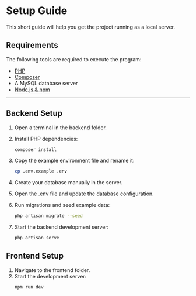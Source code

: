 # Setup Guide

This short guide will help you get the project running as a local server.

## Requirements

The following tools are required to execute the program:

- [PHP](https://www.php.net/)
- [Composer](https://getcomposer.org/)
- A MySQL database server
- [Node.js & npm](https://nodejs.org/)

---

## Backend Setup

1. Open a terminal in the backend folder.  
2. Install PHP dependencies:

   ```bash
   composer install
3. Copy the example environment file and rename it:
    ```bash
    cp .env.example .env
4. Create your database manually in the server.
5. Open the .env file and update the database configuration.
6. Run migrations and seed example data:
     ```bash
     php artisan migrate --seed
7. Start the backend development server:
     ```bash
     php artisan serve

## Frontend Setup

1. Navigate to the frontend folder.
2. Start the development server:
    ```bash
    npm run dev
